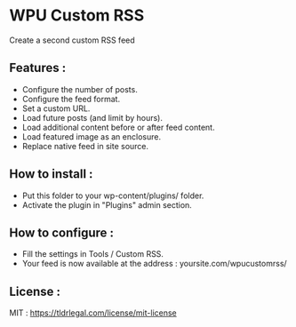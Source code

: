 # WPU Custom RSS

Create a second custom RSS feed

Features :
---

* Configure the number of posts.
* Configure the feed format.
* Set a custom URL.
* Load future posts (and limit by hours).
* Load additional content before or after feed content.
* Load featured image as an enclosure.
* Replace native feed in site source.

How to install :
---

* Put this folder to your wp-content/plugins/ folder.
* Activate the plugin in "Plugins" admin section.

How to configure :
---

* Fill the settings in Tools / Custom RSS.
* Your feed is now available at the address : yoursite.com/wpucustomrss/

License :
---

MIT : https://tldrlegal.com/license/mit-license
